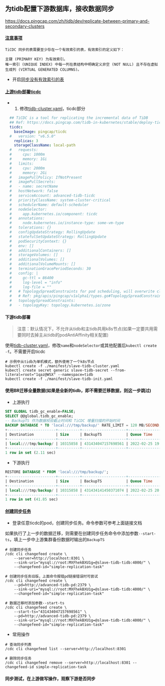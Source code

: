 ## 为tidb配置下游数据库，接收数据同步

https://docs.pingcap.com/zh/tidb/dev/replicate-between-primary-and-secondary-clusters


#### [注意事项](https://docs.pingcap.com/zh/tidb/stable/ticdc-overview#%E6%9C%80%E4%BD%B3%E5%AE%9E%E8%B7%B5)

    TiCDC 同步的表需要至少存在一个有效索引的表，有效索引的定义如下：

    主键 (PRIMARY KEY) 为有效索引。
    唯一索引 (UNIQUE INDEX) 中每一列在表结构中明确定义非空 (NOT NULL) 且不存在虚拟生成列 (VIRTUAL GENERATED COLUMNS)。

- 开启[同步没有有效索引的表](https://docs.pingcap.com/zh/tidb/stable/ticdc-manage-changefeed#%E5%90%8C%E6%AD%A5%E6%B2%A1%E6%9C%89%E6%9C%89%E6%95%88%E7%B4%A2%E5%BC%95%E7%9A%84%E8%A1%A8)


#### [上游tidb部署ticdc](https://docs.pingcap.com/zh/tidb-in-kubernetes/stable/deploy-ticdc)

- 1. 修改[tidb-cluster.yaml](manifests/tidb-cluster.yaml)，ticdc部分

```yaml
  ## TiCDC is a tool for replicating the incremental data of TiDB
  ## Ref: https://docs.pingcap.com/tidb-in-kubernetes/stable/deploy-ticdc/
  ticdc:
    baseImage: pingcap/ticdc
  #   version: "v6.5.0"
    replicas: 3
    storageClassName: local-path
  #   requests:
  #     cpu: 1000m
  #     memory: 1Gi
  #   limits:
  #     cpu: 2000m
  #     memory: 2Gi
  #   imagePullPolicy: IfNotPresent
  #   imagePullSecrets:
  #   - name: secretName
  #   hostNetwork: false
  #   serviceAccount: advanced-tidb-ticdc
  #   priorityClassName: system-cluster-critical
  #   schedulerName: default-scheduler
  #   nodeSelector:
  #     app.kubernetes.io/component: ticdc
  #   annotations:
  #     node.kubernetes.io/instance-type: some-vm-type
  #   tolerations: {}
  #   configUpdateStrategy: RollingUpdate
  #   statefulSetUpdateStrategy: RollingUpdate
  #   podSecurityContext: {}
  #   env: []
  #   additionalContainers: []
  #   storageVolumes: []
  #   additionalVolumes: []
  #   additionalVolumeMounts: []
  #   terminationGracePeriodSeconds: 30
  #   config: |
  #     gc-ttl = 86400
  #     log-level = "info"
  #     log-file = ""
  #   # TopologySpreadConstraints for pod scheduling, will overwrite cluster level spread constraints setting
  #   # Ref: pkg/apis/pingcap/v1alpha1/types.go#TopologySpreadConstraint
  #   topologySpreadConstraints:
  #   - topologyKey: topology.kubernetes.io/zone
```

#### 下游tidb部署

> 注意：默认情况下，不允许从tidb和主tidb共用k8s节点(如果一定要共用需要同时去掉主从tidb的podAntiAffinity相关配置)

使用[tidb-cluster.yaml](./manifests/tidb-cluster.yaml)，修改`name`和`nodeSelector`或其他配置后`kubectl create -f`。不需要开启ticdc

```shell
# 示例中从tidb为单机模式，额外使用了一个k8s节点
kubectl create -f ./manifest/slave-tidb-cluster.yaml
kubectl create secret generic slave-tidb-secret --from-literal=root="1qaz@WSX" --namespace=tidb
kubectl create -f ./manifest/slave-tidb-init.yaml
```

#### 使用BR迁移全量数据(如果是全新的tidb，即不需要迁移数据，则这一步跳过)

- 上游执行

```sql
SET GLOBAL tidb_gc_enable=FALSE;
SELECT @@global.tidb_gc_enable;
-- BackupTS 作为数据校验截止时间和 TiCDC 增量扫描的开始时间
BACKUP DATABASE * TO 'local:///tmp/backup/' RATE_LIMIT = 120 MB/SECOND;
+----------------------+----------+--------------------+---------------------+---------------------+
| Destination          | Size     | BackupTS           | Queue Time          | Execution Time      |
+----------------------+----------+--------------------+---------------------+---------------------+
| local:///tmp/backup/ | 10315858 | 431434047157698561 | 2022-02-25 19:57:59 | 2022-02-25 19:57:59 |
+----------------------+----------+--------------------+---------------------+---------------------+
1 row in set (2.11 sec)
```

- 下游执行

```sql
RESTORE DATABASE * FROM 'local:///tmp/backup/';
+----------------------+----------+--------------------+---------------------+---------------------+
| Destination          | Size     | BackupTS           | Queue Time          | Execution Time      |
+----------------------+----------+--------------------+---------------------+---------------------+
| local:///tmp/backup/ | 10315858 | 431434141450371074 | 2022-02-25 20:03:59 | 2022-02-25 20:03:59 |
+----------------------+----------+--------------------+---------------------+---------------------+
1 row in set (41.85 sec)
```



#### [创建同步任务](https://docs.pingcap.com/zh/tidb/stable/ticdc-sink-to-mysql#sink-uri-%E9%85%8D%E7%BD%AE-mysqltidb)

- 登录任意ticdc的pod，创建同步任务。命令参数可参考上面链接文档

如果执行了上一步的数据迁移，则需要在创建同步任务命令中添加参数`--start-ts`，填上一步中上游集群备份数据时输出的`BackupTS`

```shell
# 创建同步任务
/cdc cli changefeed create \
    --server=http://localhost:8301 \
    --sink-uri="mysql://root:MXFhekBXU1g=@slave-tidb-tidb:4000/" \
    --changefeed-id="simple-replication-task"

# 创建同步任务旧版，上面命令报错pd链接错误时可尝试
/cdc cli changefeed create \
    --pd=http://advanced-tidb-pd:2379 \
    --sink-uri="mysql://root:MXFhekBXU1g=@slave-tidb-tidb:4000/" \
    --changefeed-id="simple-replication-task"

# 数据迁移时添加参数--start-ts
/cdc cli changefeed create \
    --start-ts="431434047157698561" \
    --pd=http://advanced-tidb-pd:2379 \
    --sink-uri="mysql://root:MXFhekBXU1g=@slave-tidb-tidb:4000/" \
    --changefeed-id="simple-replication-task"
```


- 常用操作

```shell
# 查询同步列表
/cdc cli changefeed list --server=http://localhost:8301

# 删除同步任务
/cdc cli changefeed remove --server=http://localhost:8301 --changefeed-id simple-replication-task
```

#### 同步测试，在上游做写操作，观察下游是否同步